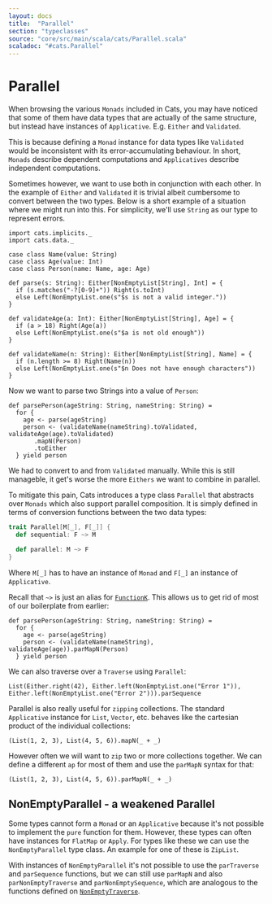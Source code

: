 ```yaml
---
layout: docs
title:  "Parallel"
section: "typeclasses"
source: "core/src/main/scala/cats/Parallel.scala"
scaladoc: "#cats.Parallel"
---
```

# Parallel

When browsing the various `Monads` included in Cats,
you may have noticed that some of them have data types that are actually of the same structure,
but instead have instances of `Applicative`. E.g. `Either` and `Validated`.

This is because defining a `Monad` instance for data types like `Validated` would be inconsistent with its error-accumulating behaviour.
In short, `Monads` describe dependent computations and `Applicatives` describe independent computations.

Sometimes however, we want to use both in conjunction with each other.
In the example of `Either` and `Validated` it is trivial albeit cumbersome to convert between the two types.
Below is a short example of a situation where we might run into this.
For simplicity, we'll use `String` as our type to represent errors.

```tut:book
import cats.implicits._
import cats.data._

case class Name(value: String)
case class Age(value: Int)
case class Person(name: Name, age: Age)

def parse(s: String): Either[NonEmptyList[String], Int] = {
  if (s.matches("-?[0-9]+")) Right(s.toInt)
  else Left(NonEmptyList.one(s"$s is not a valid integer."))
}

def validateAge(a: Int): Either[NonEmptyList[String], Age] = {
  if (a > 18) Right(Age(a))
  else Left(NonEmptyList.one(s"$a is not old enough"))
}

def validateName(n: String): Either[NonEmptyList[String], Name] = {
  if (n.length >= 8) Right(Name(n))
  else Left(NonEmptyList.one(s"$n Does not have enough characters"))
}

```

Now we want to parse two Strings into a value of `Person`:

```tut:book
def parsePerson(ageString: String, nameString: String) =
  for {
    age <- parse(ageString)
    person <- (validateName(nameString).toValidated, validateAge(age).toValidated)
       .mapN(Person)
       .toEither
  } yield person

```

We had to convert to and from `Validated` manually.
While this is still manageble, it get's worse the more `Eithers` we want to combine in parallel.

To mitigate this pain, Cats introduces a type class `Parallel` that abstracts over `Monads` which also support parallel composition.
It is simply defined in terms of conversion functions between the two data types:

```scala
trait Parallel[M[_], F[_]] {
  def sequential: F ~> M

  def parallel: M ~> F
}
```
Where `M[_]` has to have an instance of `Monad` and `F[_]` an instance of `Applicative`.

Recall that `~>` is just an alias for [`FunctionK`](../datatypes/functionk.html).
This allows us to get rid of most of our boilerplate from earlier:

```tut:book
def parsePerson(ageString: String, nameString: String) =
  for {
    age <- parse(ageString)
    person <- (validateName(nameString), validateAge(age)).parMapN(Person)
  } yield person
```

We can also traverse over a `Traverse` using `Parallel`:

```tut
List(Either.right(42), Either.left(NonEmptyList.one("Error 1")), Either.left(NonEmptyList.one("Error 2"))).parSequence
```



Parallel is also really useful for `zipping` collections. The standard `Applicative` instance for `List`, `Vector`, etc.
behaves like the cartesian product of the individual collections:

```tut
(List(1, 2, 3), List(4, 5, 6)).mapN(_ + _)
```

However often we will want to `zip` two or more collections together.
We can define a different `ap` for most of them and use the `parMapN` syntax for that:

```tut
(List(1, 2, 3), List(4, 5, 6)).parMapN(_ + _)
```

## NonEmptyParallel - a weakened Parallel

Some types cannot form a `Monad` or an `Applicative` because it's not possible to implement the `pure` function for them.
However, these types can often have instances for `FlatMap` or `Apply`.
For types like these we can use the `NonEmptyParallel` type class.
An example for one of these is `ZipList`.


With instances of `NonEmptyParallel` it's not possible to use the `parTraverse` and `parSequence` functions,
but we can still use `parMapN` and also `parNonEmptyTraverse` and `parNonEmptySequence`,
which are analogous to the functions defined on [`NonEmptyTraverse`](nonemptytraverse.html).
